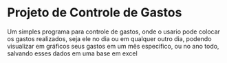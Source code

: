 # Projeto de Controle de Gastos

Um simples programa para controle de gastos, onde o usario pode colocar os gastos realizados, seja ele no dia ou em qualquer outro dia, podendo visualizar em gráficos seus gastos em um mês especifico, ou no ano todo, salvando esses dados em uma base em excel
